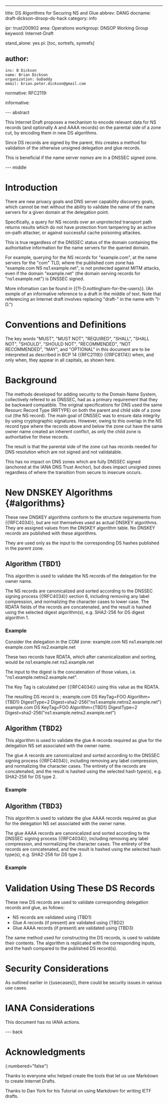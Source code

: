 ---
title: DS Algorithms for Securing NS and Glue
abbrev: DANG
docname: draft-dickson-dnsop-ds-hack
category: info

ipr: trust200902
area: Operations
workgroup: DNSOP Working Group
keyword: Internet-Draft

stand_alone: yes
pi: [toc, sortrefs, symrefs]

author:
 -
    ins: B Dickson
    name: Brian Dickson	
    organization: GoDaddy
    email: brian.peter.dickson@gmail.com

normative:
  RFC2119:

informative:



--- abstract

This Internet Draft proposes a mechanism to encode relevant data for NS records (and optionally A and AAAA records) on the parental side of a zone cut, by encoding them in new DS algorithms.

Since DS records are signed by the parent, this creates a method for validation of the otherwise unsigned delegation and glue records.

This is beneficial if the name server _names_ are in a DNSSEC signed zone.

--- middle

# Introduction

There are new privacy goals and DNS server capability discovery goals, which cannot be met without the ability to validate the name of the name servers for a given domain at the delegation point.

Specifically, a query for NS records over an unprotected transport path returns results which do not have protection from tampering by an active on-path attacker, or against successful cache poisoning attackes.

This is true regardless of the DNSSEC status of the domain containing the authoritative information for the name servers for the queried domain.

For example, querying for the NS records for "example.com", at the name servers for the "com" TLD, where the published com zone has "example.com NS ns1.example.net", is not protected against MITM attacks, even if the domain "example.net" (the domain serving records for "ns1.example.net") is DNSSEC signed.

More infomation can be found in {{?I-D.nottingham-for-the-users}}. (An exmple
of an informative reference to a draft in the middle of text. Note that 
referencing an Internet draft involves replacing "draft-" in the name with 
"I-D.")

# Conventions and Definitions

The key words "MUST", "MUST NOT", "REQUIRED", "SHALL", "SHALL NOT", "SHOULD",
"SHOULD NOT", "RECOMMENDED", "NOT RECOMMENDED", "MAY", and "OPTIONAL" in this
document are to be interpreted as described in BCP 14 {{RFC2119}} {{!RFC8174}}
when, and only when, they appear in all capitals, as shown here.

# Background

The methods developed for adding security to the Domain Name System, collectively refered to as DNSSEC, had as a primary requirement that they be backward compatible. The original specifications for DNS used the same Resourc Record Type (RRTYPE) on both the parent and child side of a zone cut (the NS record). The main goal of DNSSEC was to ensure data integrity by using cryptographic signatures. However, owing to this overlap in the NS record type  where the records above and below the zone cut have the same owner name  created an inherent conflict, as only the child zone is authoritative for these records.

The result is that the parental side of the zone cut has records needed for DNS resolution  which are not signed  and not validatable.

This has no impact on DNS zones which are fully DNSSEC signed (anchored at the IANA DNS Trust Anchor), but does impact unsigned zones  regardless of where the transition from secure to insecure occurs.

# New DNSKEY Algorithms {#algorithms}

These new DNSKEY algorithms conform to the structure requirements from {{!RFC4034}}, but are not themselves used as actual DNSKEY algorithms. They are assigned values from the DNSKEY algorithm table. No DNSKEY records are published with these algorithms.

They are used only as the input to the corresponding DS hashes published in the parent zone.

## Algorithm {TBD1}

This algorithm is used to validate the NS records of the delegation for the owner name.

The NS records are canonicalized and sorted according to the DNSSEC signing process {{!RFC4034}} section 6, including removing any label compression, and normalizing the character cases to lower case. The RDATA fields of the records are concatenated, and the result is hashed using the selected digest algorithm(s), e.g. SHA2-256 for DS digest algorithm 1.

### Example

Consider the delegation in the COM zone:
example.com NS ns1.example.net
example.com NS ns2.example.net

These two records have RDATA, which after canonicalization and sorting, would be
ns1.example.net
ns2.example.net

The input to the digest is the concatenation of those values, i.e. "ns1.example.netns2.example.net".

The Key Tag is calculated per {{!RFC4034}} using this value as the RDATA.

The resulting DS record is
; example.com DS KeyTag=FOO Algorithm={TBD1} DigestType=2 Digest=sha2-256("ns1.example.netns2.example.net")
example.com DS KeyTag=FOO Algorithm={TBD1} DigestType=2 Digest=sha2-256("ns1.example.netns2.example.net")


## Algorithm {TBD2}

This algorithm is used to validate the glue A records required as glue for the delegation NS set associated with the owner name.

The glue A records are canonicalized and sorted according to the DNSSEC signing process {{!RFC4034}}, including removing any label compression, and normalizing the character cases. The entirety of the records are concatenated, and the result is hashed using the selected hash type(s), e.g. SHA2-256 for DS type 2.

### Example

## Algorithm {TBD3}

This algorithm is used to validate the glue AAAA records required as glue for the delegation NS set associated with the owner name.

The glue AAAA records are canonicalized and sorted according to the DNSSEC signing process {{!RFC4034}}, including removing any label compression, and normalizing the character cases. The entirety of the records are concatenated, and the result is hashed using the selected hash type(s), e.g. SHA2-256 for DS type 2.

### Example

# Validation Using These DS Records

These new DS records are used to validate corresponding delegation records and glue, as follows:
- NS records are validated using {TBD1}
- Glue A records (if present) are validated using {TBD2}
- Glue AAAA records (if present) are validated using {TBD3}

The same method used for constructing the DS records, is used to validate their contents. The algorithm is replicated with the corresponding inputs, and the hash compared to the published DS record(s).

# Security Considerations

As outlined earlier in {{usecases}}, there could be security issues in various use
cases.

# IANA Considerations

This document has no IANA actions.



--- back

# Acknowledgments
{:numbered="false"}

Thanks to everyone who helped create the tools that let us use Markdown to create 
Internet Drafts.

Thanks to Dan York for his Tutorial on using Markdown for writing IETF drafts.
